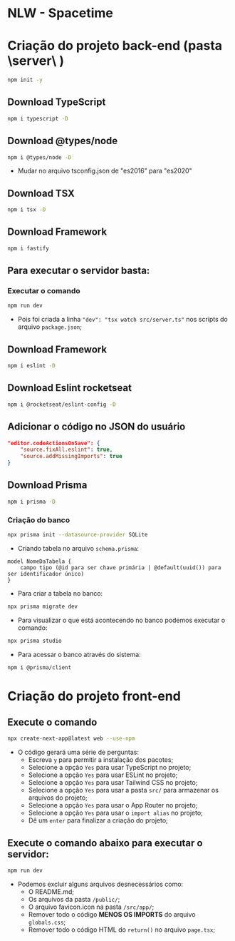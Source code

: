 # NLW - Spacetime

# Criação do projeto back-end (pasta \server\ )

```sh
npm init -y
```
## Download TypeScript

```sh
npm i typescript -D
```

## Download @types/node

```sh
npm i @types/node -D
```
* Mudar no arquivo tsconfig.json de "es2016" para "es2020"

## Download TSX

```sh
npm i tsx -D
```

## Download Framework

```sh
npm i fastify
```

## Para executar o servidor basta:
### Executar o comando 

```sh
npm run dev
```
* Pois foi criada a linha `"dev": "tsx watch src/server.ts"` nos scripts do arquivo `package.json`;

## Download Framework

```sh
npm i eslint -D
```

## Download Eslint rocketseat

```sh
npm i @rocketseat/eslint-config -D
```

## Adicionar o código no JSON do usuário

```json
"editor.codeActionsOnSave": {
    "source.fixAll.eslint": true,
    "source.addMissingImports": true
}
```

## Download Prisma

```sh
npm i prisma -D
```
### Criação do banco
```sh
npx prisma init --datasource-provider SQLite
```
* Criando tabela no arquivo `schema.prisma`:
```
model NomeDaTabela {
    campo tipo (@id para ser chave primária | @default(uuid()) para ser identificador único)
}
```

* Para criar a tabela no banco:
```sh
npx prisma migrate dev
```

* Para visualizar o que está acontecendo no banco podemos executar o comando:
```sh
npx prisma studio
```

* Para acessar o banco através do sistema:
```sh
npm i @prisma/client
```

# Criação do projeto front-end 

## Execute o comando
```sh
npx create-next-app@latest web --use-npm
```
* O código gerará uma série de perguntas:
    * Escreva `y` para permitir a instalação dos pacotes;
    * Selecione a opção `Yes` para usar TypeScript no projeto;
    * Selecione a opção `Yes` para usar ESLint no projeto;
    * Selecione a opção `Yes` para usar Tailwind CSS no projeto;
    * Selecione a opção `Yes` para usar a pasta `src/` para armazenar os arquivos do projeto;
    * Selecione a opção `Yes` para usar o App Router no projeto;
    * Selecione a opção `Yes` para usar o `import alias` no projeto;
    * Dê um `enter` para finalizar a criação do projeto;

## Execute o comando abaixo para executar o servidor:
```sh
npm run dev
```

* Podemos excluir alguns arquivos desnecessários como:
    * O README.md;
    * Os arquivos da pasta `/public/`;
    * O arquivo favicon.icon na pasta `/src/app/`;
    * Remover todo o código **MENOS OS IMPORTS** do arquivo `globals.css`; 
    * Remover todo o código HTML do `return()` no arquivo `page.tsx`;